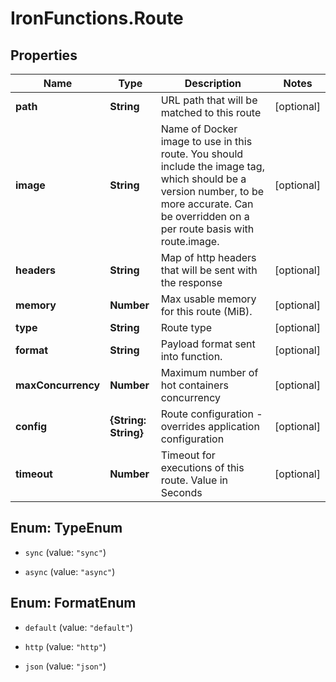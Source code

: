 # IronFunctions.Route

## Properties
Name | Type | Description | Notes
------------ | ------------- | ------------- | -------------
**path** | **String** | URL path that will be matched to this route | [optional] 
**image** | **String** | Name of Docker image to use in this route. You should include the image tag, which should be a version number, to be more accurate. Can be overridden on a per route basis with route.image. | [optional] 
**headers** | **String** | Map of http headers that will be sent with the response | [optional] 
**memory** | **Number** | Max usable memory for this route (MiB). | [optional] 
**type** | **String** | Route type | [optional] 
**format** | **String** | Payload format sent into function. | [optional] 
**maxConcurrency** | **Number** | Maximum number of hot containers concurrency | [optional] 
**config** | **{String: String}** | Route configuration - overrides application configuration | [optional] 
**timeout** | **Number** | Timeout for executions of this route. Value in Seconds | [optional] 


<a name="TypeEnum"></a>
## Enum: TypeEnum


* `sync` (value: `"sync"`)

* `async` (value: `"async"`)




<a name="FormatEnum"></a>
## Enum: FormatEnum


* `default` (value: `"default"`)

* `http` (value: `"http"`)

* `json` (value: `"json"`)




